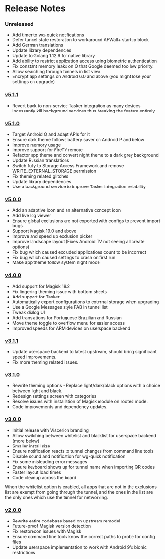 # Release Notes

### Unreleased
- Add timer to wg-quick notifications
- Defer tunnel state restoration to workaround AFWall+ startup block
- Add German translations
- Update library dependencies
- Update to Golang 1.12.9 for native library
- Add ability to restrict application access using biometric authentication
- Fix constant memory leaks on Q that Google deemed too low priority.
- Allow searching through tunnels in list view
- Encrypt app settings on Android 6.0 and above (you might lose your settings on upgrade)

### [v5.1.1](https://github.com/msfjarvis/viscerion/releases/5.1.1)
- Revert back to non-service Tasker integration as many devices incessantly
  kill background services thus breaking the feature entirely.

### [v5.1.0](https://github.com/msfjarvis/viscerion/releases/5.1.0)
- Target Android Q and adapt APIs for it
- Ensure dark theme follows battery saver on Android P and below
- Improve memory usage
- Improve support for FireTV remote
- Refactor app theme and convert night theme to a dark grey background
- Update Russian translations
- Switch fully to Storage Access Framework and remove WRITE_EXTERNAL_STORAGE permission
- Fix theming related glitches
- Update library dependencies
- Use a background service to improve Tasker integration reliability

### [v5.0.0](https://github.com/msfjarvis/viscerion/releases/5.0.0)
- Add an adaptive icon and an alternative concept icon
- Add live log viewer
- Ensure global exclusions are not exported with configs to prevent import bugs
- Support Magisk 19.0 and above
- Improve and speed up exclusion picker
- Improve landscape layout (Fixes Android TV not seeing all create options)
- Fix bug which caused excluded applications count to be incorrect
- Fix bug which caused settings to crash on first run
- Make app theme follow system night mode

### [v4.0.0](https://github.com/msfjarvis/viscerion/releases/4.0.0)

- Add support for Magisk 18.2
- Fix lingering theming issue with bottom sheets
- Add support for Tasker
- Automatically export configurations to external storage when upgrading
- Use a Google Messages style FAB in tunnel list
- Tweak dialog UI
- Add translations for Portuguese Brazilian and Russian
- Move theme toggle to overflow menu for easier access
- Improved speeds for ARM devices on userspace backend

### [v3.1.1](https://github.com/msfjarvis/viscerion/releases/3.1.1)

- Update userspace backend to latest upstream, should bring significant
  speed improvements.
- Fix more theming related issues.


### [v3.1.0](https://github.com/msfjarvis/viscerion/releases/3.1.0)

- Rewrite theming options - Replace light/dark/black options
  with a choice between light and black.
- Redesign settings screen with categories
- Resolve issues with installation of Magisk module on rooted
  mode.
- Code improvements and dependency updates.


### [v3.0.0](https://github.com/msfjarvis/viscerion/releases/3.0.0)

- Initial release with Viscerion branding
- Allow switching between whitelist and blacklist for userspace backend (more below)
- Smaller install size
- Ensure notification reacts to tunnel changes from command line tools
- Disable sound and notification for wg-quick notification
- Fix some misleading error messages
- Ensure keyboard shows up for tunnel name when importing QR codes
- Faster layout load times
- Code cleanup across the board

When the whitelist option is enabled, all apps that are not in the exclusions
list are exempt from going through the tunnel, and the ones in the list are
the only ones which use the tunnel for networking.


### [v2.0.0](https://github.com/msfjarvis/viscerion/releases/2.0.0)

- Rewrite entire codebase based on upstream remodel
- Future-proof Magisk version detection
- Fix restorecon issues with Magisk
- Ensure command line tools know the correct paths to probe for config files
- Update userspace implementation to work with Android 9's bionic restrictions
